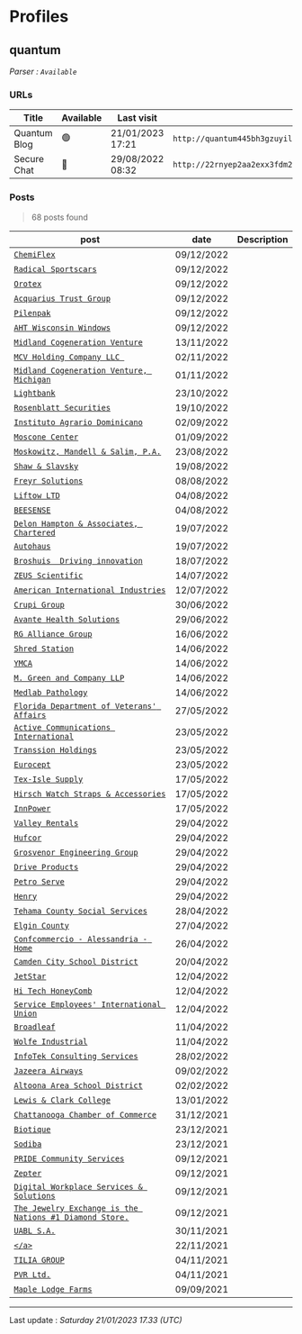 # Profiles

## **quantum**


_Parser : `Available`_

### URLs
| Title | Available | Last visit | fqdn | Screenshot 
|---|---|---|---|---|
| Quantum Blog | 🟢 | 21/01/2023 17:21 | `http://quantum445bh3gzuyilxdzs5xdepf3b7lkcupswvkryf3n7hgzpxebid.onion` | <a href="https://www.ransomware.live/screenshots/quantum445bh3gzuyilxdzs5xdepf3b7lkcupswvkryf3n7hgzpxebid-onion.png" target=_blank>📸</a> | 
| Secure Chat | 🔴 | 29/08/2022 08:32 | `http://22rnyep2aa2exx3fdm26p4onwjfmhciodb55v5l3w4iny7e5bxpg3yad.onion` | ❌ | 

### Posts

> 68 posts found

| post | date | Description
|---|---|---|
| [`ChemiFlex`](https://google.com/search?q=ChemiFlex) | 09/12/2022 |   |
| [`Radical Sportscars`](https://google.com/search?q=Radical+Sportscars) | 09/12/2022 |   |
| [`Orotex`](https://google.com/search?q=Orotex) | 09/12/2022 |   |
| [`Acquarius Trust Group`](https://google.com/search?q=Acquarius+Trust+Group) | 09/12/2022 |   |
| [`Pilenpak`](https://google.com/search?q=Pilenpak) | 09/12/2022 |   |
| [`AHT Wisconsin Windows`](https://google.com/search?q=AHT+Wisconsin+Windows) | 09/12/2022 |   |
| [`Midland Cogeneration Venture`](https://google.com/search?q=Midland+Cogeneration+Venture) | 13/11/2022 |   |
| [`MCV Holding Company LLC `](https://google.com/search?q=MCV+Holding+Company+LLC+) | 02/11/2022 |   |
| [`Midland Cogeneration Venture, Michigan`](https://google.com/search?q=Midland+Cogeneration+Venture%2C+Michigan) | 01/11/2022 |   |
| [`Lightbank`](https://google.com/search?q=Lightbank) | 23/10/2022 |   |
| [`Rosenblatt Securities`](https://google.com/search?q=Rosenblatt+Securities) | 19/10/2022 |   |
| [`Instituto Agrario Dominicano`](https://google.com/search?q=Instituto+Agrario+Dominicano) | 02/09/2022 |   |
| [`Moscone Center`](https://google.com/search?q=Moscone+Center) | 01/09/2022 |   |
| [`Moskowitz, Mandell & Salim, P.A.`](https://google.com/search?q=Moskowitz%2C+Mandell+%26+Salim%2C+P.A.) | 23/08/2022 |   |
| [`Shaw & Slavsky`](https://google.com/search?q=Shaw+%26+Slavsky) | 19/08/2022 |   |
| [`Freyr Solutions`](https://google.com/search?q=Freyr+Solutions) | 08/08/2022 |   |
| [`Liftow LTD`](https://google.com/search?q=Liftow+LTD) | 04/08/2022 |   |
| [`BEESENSE`](https://google.com/search?q=BEESENSE) | 04/08/2022 |   |
| [`Delon Hampton & Associates, Chartered`](https://google.com/search?q=Delon+Hampton+%26+Associates%2C+Chartered) | 19/07/2022 |   |
| [`Autohaus`](https://google.com/search?q=Autohaus) | 19/07/2022 |   |
| [`Broshuis  Driving innovation`](https://google.com/search?q=Broshuis+%7C+Driving+innovation) | 18/07/2022 |   |
| [`ZEUS Scientific`](https://google.com/search?q=ZEUS+Scientific) | 14/07/2022 |   |
| [`American International Industries`](https://google.com/search?q=American+International+Industries) | 12/07/2022 |   |
| [`Crupi Group`](https://google.com/search?q=Crupi+Group) | 30/06/2022 |   |
| [`Avante Health Solutions`](https://google.com/search?q=Avante+Health+Solutions) | 29/06/2022 |   |
| [`RG Alliance Group`](https://google.com/search?q=RG+Alliance+Group) | 16/06/2022 |   |
| [`Shred Station`](https://google.com/search?q=Shred+Station) | 14/06/2022 |   |
| [`YMCA`](https://google.com/search?q=YMCA) | 14/06/2022 |   |
| [`M. Green and Company LLP`](https://google.com/search?q=M.+Green+and+Company+LLP) | 14/06/2022 |   |
| [`Medlab Pathology`](https://google.com/search?q=Medlab+Pathology) | 14/06/2022 |   |
| [`Florida Department of Veterans' Affairs`](https://google.com/search?q=Florida+Department+of+Veterans%27+Affairs) | 27/05/2022 |   |
| [`Active Communications International`](https://google.com/search?q=Active+Communications+International) | 23/05/2022 |   |
| [`Transsion Holdings`](https://google.com/search?q=Transsion+Holdings) | 23/05/2022 |   |
| [`Eurocept`](https://google.com/search?q=Eurocept) | 23/05/2022 |   |
| [`Tex-Isle Supply`](https://google.com/search?q=Tex-Isle+Supply) | 17/05/2022 |   |
| [`Hirsch Watch Straps & Accessories`](https://google.com/search?q=Hirsch+Watch+Straps+%26+Accessories) | 17/05/2022 |   |
| [`InnPower`](https://google.com/search?q=InnPower) | 17/05/2022 |   |
| [`Valley Rentals`](https://google.com/search?q=Valley+Rentals) | 29/04/2022 |   |
| [`Hufcor`](https://google.com/search?q=Hufcor) | 29/04/2022 |   |
| [`Grosvenor Engineering Group`](https://google.com/search?q=Grosvenor+Engineering+Group) | 29/04/2022 |   |
| [`Drive Products`](https://google.com/search?q=Drive+Products) | 29/04/2022 |   |
| [`Petro Serve`](https://google.com/search?q=Petro+Serve) | 29/04/2022 |   |
| [`Henry`](https://google.com/search?q=Henry) | 29/04/2022 |   |
| [`Tehama County Social Services`](https://google.com/search?q=Tehama+County+Social+Services) | 28/04/2022 |   |
| [`Elgin County`](https://google.com/search?q=Elgin+County) | 27/04/2022 |   |
| [`Confcommercio - Alessandria - Home`](https://google.com/search?q=Confcommercio+-+Alessandria+-+Home) | 26/04/2022 |   |
| [`Camden City School District`](https://google.com/search?q=Camden+City+School+District) | 20/04/2022 |   |
| [`JetStar`](https://google.com/search?q=JetStar) | 12/04/2022 |   |
| [`Hi Tech HoneyComb`](https://google.com/search?q=Hi+Tech+HoneyComb) | 12/04/2022 |   |
| [`Service Employees' International Union`](https://google.com/search?q=Service+Employees%27+International+Union) | 12/04/2022 |   |
| [`Broadleaf`](https://google.com/search?q=Broadleaf) | 11/04/2022 |   |
| [`Wolfe Industrial`](https://google.com/search?q=Wolfe+Industrial) | 11/04/2022 |   |
| [`InfoTek Consulting Services`](https://google.com/search?q=InfoTek+Consulting+Services) | 28/02/2022 |   |
| [`Jazeera Airways`](https://google.com/search?q=Jazeera+Airways) | 09/02/2022 |   |
| [`Altoona Area School District`](https://google.com/search?q=Altoona+Area+School+District) | 02/02/2022 |   |
| [`Lewis & Clark College`](https://google.com/search?q=Lewis+%26+Clark+College) | 13/01/2022 |   |
| [`Chattanooga Chamber of Commerce`](https://google.com/search?q=Chattanooga+Chamber+of+Commerce) | 31/12/2021 |   |
| [`Biotique`](https://google.com/search?q=Biotique) | 23/12/2021 |   |
| [`Sodiba`](https://google.com/search?q=Sodiba) | 23/12/2021 |   |
| [`PRIDE Community Services`](https://google.com/search?q=PRIDE+Community+Services) | 09/12/2021 |   |
| [`Zepter`](https://google.com/search?q=Zepter) | 09/12/2021 |   |
| [`Digital Workplace Services & Solutions`](https://google.com/search?q=Digital+Workplace+Services+%26+Solutions) | 09/12/2021 |   |
| [`The Jewelry Exchange is the Nations #1 Diamond Store.`](https://google.com/search?q=The+Jewelry+Exchange+is+the+Nations+%231+Diamond+Store.) | 09/12/2021 |   |
| [`UABL S.A.`](https://google.com/search?q=UABL+S.A.) | 30/11/2021 |   |
| [`</a>`](https://google.com/search?q=%3C%2Fa%3E) | 22/11/2021 |   |
| [`TILIA GROUP`](https://google.com/search?q=TILIA+GROUP) | 04/11/2021 |   |
| [`PVR Ltd.`](https://google.com/search?q=PVR+Ltd.) | 04/11/2021 |   |
| [`Maple Lodge Farms`](https://google.com/search?q=Maple+Lodge+Farms) | 09/09/2021 |   |

 --- 


Last update : _Saturday 21/01/2023 17.33 (UTC)_
